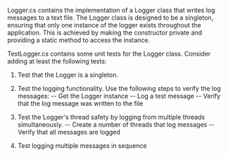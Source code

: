 Logger.cs contains the implementation of a Logger class that writes log messages to a text file. The Logger class is designed to be a singleton, ensuring that only one instance of the logger exists throughout the application. This is achieved by making the constructor private and providing a static method to access the instance.

TestLogger.cs contains some unit tests for the Logger class. Consider adding at least the following tests:

1) Test that the Logger is a singleton. 

2) Test the logging functionality. Use the following steps to verify the log messages:
-- Get the Logger instance
-- Log a test message
-- Verify that the log message was written to the file

3) Test the Logger's thread safety by logging from multiple threads simultaneously.
-- Create a number of threads that log messages
-- Verify that all messages are logged

4) Test logging multiple messages in sequence